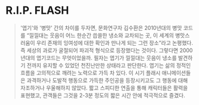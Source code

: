 # R.I.P. FLASH

> '엽기'와 '병맛' 간의 차이를 두자면, 문화연구자 김수환은 2010년대의 병맛 코드를 “낄낄대는 웃음이 어느 한순간 씁쓸한 냉소와 교차되는 곳, 이 세계의 병맛스러움이 우리 존재의 잉여성에 대한 확인과 만나게 되는 그런 장소”라고 논평했다. 즉 세상의 과로가 굴절되어 파괴적 형식으로 등장했다는 것이다. 그렇다면 2000년대의 엽기코드는 무엇이었을까. 필자는 엽기가 낄낄대는 웃음이 냉소를 발견하기 전까지 유지할 수 있었던 천진난만한 상태라고 판단한다. 엽기는 삶의 정적인 흐름을 고의적으로 깨려는 노력으로 가득 차 있다. 이 시기 플래시 애니메이션들은 과격하거나 도발적 행동으로 가득한 주인공을 등장시키고도 그 행동에 대해 자조하거나 우울해하지 않았다. 짧고 스피디한 연출을 통해 캐릭터들은 활력을 표현했고, 관객들은 그것을 2-3분 정도의 짧은 시간 안에 적극적으로 즐겼다.
